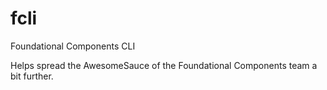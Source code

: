 # fcli
Foundational Components CLI

Helps spread the AwesomeSauce of the Foundational Components team a bit further.
